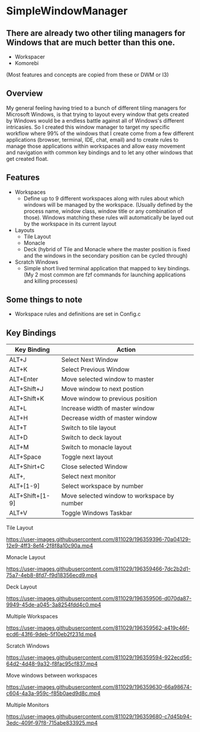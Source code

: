 # SimpleWindowManager

## There are already two other tiling managers for Windows that are much better than this one.
- Workspacer
- Komorebi

(Most features and concepts are copied from these or DWM or I3)

## Overview
My general feeling having tried to a bunch of different tiling managers for Microsoft Windows, is that trying to layout every window that gets created by Windows would be a endless battle against all of Windows's different intricasies.  So I created this window manager to target my specific workflow where 99% of the windows that I create come from a few different applications (browser, terminal, IDE, chat, email) and to create rules to manage those applications within workspaces and allow easy movement and navigation with common key bindings and to let any other windows that get created float.

## Features
- Workspaces
  - Define up to 9 different workspaces along with rules about which windows will be managed by the workspace.  (Usually defined by the process name, window class, window title or any combination of those).  Windows matching these rules will automatically be layed out by the workspace in its current layout
- Layouts
  - Tile Layout
  - Monacle
  - Deck (hybrid of Tile and Monacle where the master position is fixed and the windows in the secondary position can be cycled through) 
- Scratch Windows
  - Simple short lived terminal application that mapped to key bindings.  (My 2 most common are fzf commands for launching applications and killing processes)

## Some things to note
- Workspace rules and definitions are set in Config.c

## Key Bindings
| Key Binding   | Action              |
| ------------- | -------------       |
| ALT+J         | Select Next Window  |
| ALT+K         | Select Previous Window        |
| ALT+Enter     | Move selected window to master |
| ALT+Shift+J   | Move window to next postion |
| ALT+Shift+K   | Move window to previous position |
| ALT+L         | Increase width of master window |
| ALT+H         | Decrease width of master window |
| ALT+T         | Switch to tile layout |
| ALT+D         | Switch to deck layout |
| ALT+M         | Switch to monacle layout |
| ALT+Space     | Toggle next layout |
| ALT+Shirt+C   | Close selected Window |
| ALT+,         | Select next monitor |
| ALT+[1-9] | Select workspace by number|
| ALT+Shift+[1-9] | Move selected window to workspace by number |
| ALT+V         | Toggle Windows Taskbar |

Tile Layout

https://user-images.githubusercontent.com/811029/196359396-70a04129-12e9-4ff3-8ef4-2f8f8a10c90a.mp4

Monacle Layout

https://user-images.githubusercontent.com/811029/196359466-7dc2b2d1-75a7-4eb8-8fd7-f9d18356ecd9.mp4

Deck Layout

https://user-images.githubusercontent.com/811029/196359506-d070da87-9949-45de-a045-3a8254fdd4c0.mp4

Multiple Workspaces

https://user-images.githubusercontent.com/811029/196359562-a419c46f-ecd6-43f6-9deb-5f10eb2f231d.mp4

Scratch Windows

https://user-images.githubusercontent.com/811029/196359594-922ecd56-64d2-4d48-9a32-f8fac95cf837.mp4

Move windows between workspaces

https://user-images.githubusercontent.com/811029/196359630-66a98674-c604-4a3a-959c-f85b0aed9d8c.mp4

Multiple Monitors

https://user-images.githubusercontent.com/811029/196359680-c7d45b94-3edc-409f-97f8-715abe833925.mp4
